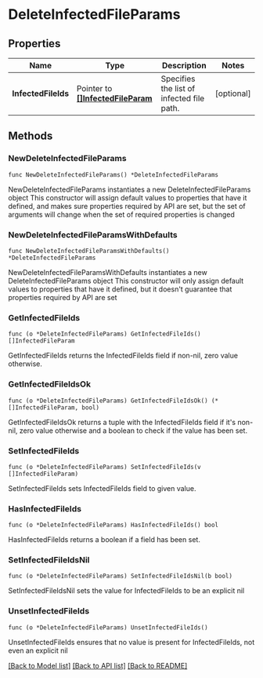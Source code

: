 # DeleteInfectedFileParams

## Properties

Name | Type | Description | Notes
------------ | ------------- | ------------- | -------------
**InfectedFileIds** | Pointer to [**[]InfectedFileParam**](InfectedFileParam.md) | Specifies the list of infected file path. | [optional] 

## Methods

### NewDeleteInfectedFileParams

`func NewDeleteInfectedFileParams() *DeleteInfectedFileParams`

NewDeleteInfectedFileParams instantiates a new DeleteInfectedFileParams object
This constructor will assign default values to properties that have it defined,
and makes sure properties required by API are set, but the set of arguments
will change when the set of required properties is changed

### NewDeleteInfectedFileParamsWithDefaults

`func NewDeleteInfectedFileParamsWithDefaults() *DeleteInfectedFileParams`

NewDeleteInfectedFileParamsWithDefaults instantiates a new DeleteInfectedFileParams object
This constructor will only assign default values to properties that have it defined,
but it doesn't guarantee that properties required by API are set

### GetInfectedFileIds

`func (o *DeleteInfectedFileParams) GetInfectedFileIds() []InfectedFileParam`

GetInfectedFileIds returns the InfectedFileIds field if non-nil, zero value otherwise.

### GetInfectedFileIdsOk

`func (o *DeleteInfectedFileParams) GetInfectedFileIdsOk() (*[]InfectedFileParam, bool)`

GetInfectedFileIdsOk returns a tuple with the InfectedFileIds field if it's non-nil, zero value otherwise
and a boolean to check if the value has been set.

### SetInfectedFileIds

`func (o *DeleteInfectedFileParams) SetInfectedFileIds(v []InfectedFileParam)`

SetInfectedFileIds sets InfectedFileIds field to given value.

### HasInfectedFileIds

`func (o *DeleteInfectedFileParams) HasInfectedFileIds() bool`

HasInfectedFileIds returns a boolean if a field has been set.

### SetInfectedFileIdsNil

`func (o *DeleteInfectedFileParams) SetInfectedFileIdsNil(b bool)`

 SetInfectedFileIdsNil sets the value for InfectedFileIds to be an explicit nil

### UnsetInfectedFileIds
`func (o *DeleteInfectedFileParams) UnsetInfectedFileIds()`

UnsetInfectedFileIds ensures that no value is present for InfectedFileIds, not even an explicit nil

[[Back to Model list]](../README.md#documentation-for-models) [[Back to API list]](../README.md#documentation-for-api-endpoints) [[Back to README]](../README.md)


